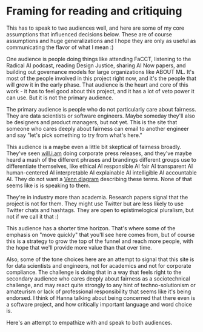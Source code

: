 # Framing for reading and critiquing

This has to speak to two audiences well, and here are some of my core assumptions that influenced decisions below.  These are of course assumptions and huge generalizations and I hope they are only as useful as communicating the flavor of what I mean :)

One audience is people doing things like attending FaCCT, listening to the Radical AI podcast, reading Design Justice, sharing AI Now papers, and building out governance models for large organizations like ABOUT ML.  It's most of the people involved in this project right now, and it's the people that will grow it in the early phase.  That audience is the heart and core of this work - it has to feel good about this project, and it has a lot of veto power it can use.  But it is not the primary audience.

The primary audience is people who do not particularly care about fairness.  They are data scientists or software engineers.  Maybe someday they'll also be designers and product managers, but not yet.  This is the site that someone who cares deeply about fairness can email to another engineer and say "let's pick something to try from what's here."

This audience is a maybe even a little bit skeptical of fairness broadly.  They've seen [will.i.am](https://twitter.com/iamwill/status/1220031430799101953) doing corporate press releases, and they've maybe heard a mash of the different phrases and brandings different groups use to differentiate themselves, like ethical AI responsible AI fair AI transparent AI human-centered AI interpretable AI explainable AI intelligible AI accountable AI.  They do not want a [Venn diagram](https://www.h2o.ai/blog/brief-perspective-on-key-terms-and-ideas-in-responsible-ai-2/) describing these terms.  None of that seems like is is speaking to them.

They're in industry more than academia.  Research papers signal that the project is not for them.  They might use Twitter but are less likely to use Twitter chats and hashtags.  They are open to epistimelogical pluralism, but not if we call it that :)

This audience has a shorter time horizon.  That's where some of the emphasis on "move quickly" that you'll see here comes from, but of course this is a strategy to grow the top of the funnel and reach more people, with the hope that we'll provide more value than that over time.

Also, some of the tone choices here are an attempt to signal that this site is for data scientists and engineers, not for academics and not for corporate compliance.  The challenge is doing that in a way that feels right to the secondary audience who cares deeply about fairness as a sociotechnical challenge, and may react quite strongly to any hint of techno-solutionism or amateurism or lack of professional responsibility that seems like it's being endorsed.  I think of Hanna talking about being concerned that there even is a software project, and how critically important language and word choice is.

Here's an attempt to empathize with and speak to both audiences.
</i></p>